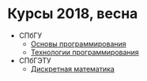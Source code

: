 # Курсы 2018, весна

* СПбГУ
  * [Основы программирования](prog-basics-ii/)
  * [Технологии программирования](mathematical-packages.md)
* СПбГЭТУ
  * [Дискретная математика](dm)
